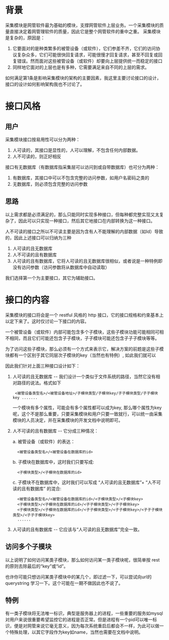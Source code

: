 # 背景 #

采集模块是网管软件最为基础的模块，支撑网管软件上层业务。一个采集模块的质量直接决定着网管理软件的质量，因此它是整个网管软件的重中之重。
采集模块是复杂的，原因是：

1. 它要面对的是种类繁多的被管设备（或软件），它们参差不齐，它们的访问协议复杂众多，它们可能很快回复请求，可能很慢才回复请求，甚至不回复或回复错误。然而面对这些被管设备（或软件）却要向上层提供统一而稳定的接口
2. 同样地它面对的上层也是有多种，它需要满足来自不同的上层的需求。

如何满足第1条是影响采集模块的架构的主要因素，我这里主要讨论接口的设计，接口的设计如何影响架构我也不讨论了。


# 接口风格 #

## 用户 ##
采集模块接口按易用性可以分为两种：

1. 人可读的，其接口是显性的，人可以理解，不包含任何内部数据。
2. 人不可读的，则正好相反

接口有无数据库（有数据库指采集层可以访问到或自带数据库）也可分为两种：

1. 有数据库，其接口中可以不包含完整的访问参数，如用户名密码之类的
2. 无数据库，则必须包含完整的访问参数


## 思路 ##

以上需求都是必须满足的，那么只能同时实现多种接口，但每种都完整实现又太复杂了，因此可以只实现一种接口，然后其它地接口在内部转换为这一种接口。

人不可读的接口之所以不可读主要是因为含有人不能理解的内部数据（如Id）导致的，因此上述接口可以归纳为三种

1. 人可读的且无数据库
2. 人不可读的且有数据库
3. 人可读的且有数据库，它将人可读的且无数据库很相似，或者说是一种特例即没有访问参数（访问参数将从数据库中自动读取）

我们选择第一个为主要接口，其它为辅助接口。

# 接口的内容 #

采集模块的接口将会是一个 restful 风格的 http 接口，它的接口规格和约束基本上以定下来了。这时仅讨论一下接口的内容。

一个被管设备（或软件）内部可能包含多个子模块，这些子模块功能可能相同可相不相同，而且它们可能还包含子子模块，子子模块可能还包含子子子模块等等。

为了访问这些子模块，那么必须有一个方式来表示它，解决方案的前题是这些子模块都有一个区别于其它同层次子模块的key（当然也有特例）, 如此我们就可以

因此我们针对上面三种接口设计如下： 

1.  人可读的且无数据库  -- 我们设计一个类似于文件系统的路径，当然它没有相对路径的说法。格式如下

         <被管设备类型名>/<被管设备地址>/子模块类型/子模块key/子子模块类型/子子模块key .......

    一个模块有多个属性，可能会有多个属性都可以成为key, 那么哪个属性为key呢，这个不是那么重要，只要采集模块和用户只要一致就行，可以统一由采集模块的人员决定，并在采集模块的开发文档中说明即可。


2. 人不可读的且有数据库 -- 它分成三种情况：

    a. 被管设备（或软件）的表达：

         <被管设备类型名>/<被管设备在数据库的id>

    b. 子模块在数据库中，这时我们只要写成:

         <子模块类型>/<子模块在数据库的id>

    c. 子模块不在数据库中，这时我们可以写成 “人可读的且无数据库”+ “人不可读的且有数据库” 的混合:

         <被管设备类型名>/<被管设备在数据库的id>/<子模块类型>/<子模块key>
         <子模块类型>/<子模块在数据库的id>/<子子模块类型>/<子子模块key>
         <子模块类型>/<子模块在数据库的id>/<子子模块类型>/<子子模块key>/<子子子模块类型>/<子子子模块key>
         ......


3. 人可读的且有数据库  -- 它应该与“人可读的且无数据库”完全一致。

## 访问多个子模块 ##

以上说明了如何访问某类子模块，那么如何访问某一类子模块呢，很简单按 rest 的原则去除最后的“key”或“id”。 

也许你可能只想访问某类子模块中的某几个，即过滤一下，可以尝试向url的 querystring 学习一下。这个可能在一期不做因此也不说了。 


## 特例 ##

有一类子模块将无法唯一标识，典型是服务器上的进程，一些重要的服务如mysql对用户来说很重要希望监控它的进程是否正常。但是进程有一个pid可以唯一标识，便是对网管来说它毫无意义，因为每次系统重启后都会不一样，为此可以做一个特殊处理，以其它字段作为key如name，当然也需要在文档中说明。





